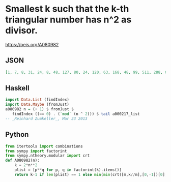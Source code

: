 # Smallest k such that the k\-th triangular number has n^2 as divisor\.
https://oeis.org/A080982
## JSON
```JSON
[1, 7, 8, 31, 24, 8, 48, 127, 80, 24, 120, 63, 168, 48, 99, 511, 288, 80, 360, 224, 98, 120, 528, 512, 624, 168, 728, 735, 840, 224, 960, 2047, 242, 288, 49, 1215, 1368, 360, 675, 1024, 1680, 440, 1848, 1088, 324, 528, 2208, 512, 2400, 624, 288, 1183, 2808, 728]
```
## Haskell
```Haskell
import Data.List (findIndex)
import Data.Maybe (fromJust)
a080982 n = (+ 1) $ fromJust $
   findIndex ((== 0) . (`mod` (n ^ 2))) $ tail a000217_list
-- _Reinhard Zumkeller_, Mar 23 2013
```
## Python
```Python
from itertools import combinations
from sympy import factorint
from sympy.ntheory.modular import crt
def A080982(n):
    k = 2*n**2
    plist = [p**q for p, q in factorint(k).items()]
    return k-1 if len(plist) == 1 else min(min(crt([m,k//m],[0,-1])[0],crt([k//m,m],[0,-1])[0]) for m in (prod(d) for l in range(1,len(plist)//2+1) for d in combinations(plist,l))) # _Chai Wah Wu_, Jun 13 2021
```
